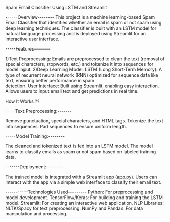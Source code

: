 Spam Email Classifier Using LSTM and Streamlit

------Overview--------
This project is a machine learning-based Spam Email Classifier that identifies whether an email is spam or not spam using deep learning techniques. The classifier is built with an LSTM model for natural language processing and is deployed using Streamlit for an interactive user interface.

-----Features--------

1)Text Preprocessing: Emails are preprocessed to clean the text (removal of special characters, stopwords, etc.) and tokenize it into sequences for model input.
2)Deep Learning Model:
      LSTM (Long Short-Term Memory): A type of recurrent neural network (RNN) optimized for sequence data like text, ensuring better performance in spam         
      detection.
      User Interface:
      Built using Streamlit, enabling easy interaction.
      Allows users to input email text and get predictions in real time.
      
How It Works ??

-----Text Preprocessing:-------

Remove punctuation, special characters, and HTML tags.
Tokenize the text into sequences.
Pad sequences to ensure uniform length.

-----Model Training:--------

The cleaned and tokenized text is fed into an LSTM model.
The model learns to classify emails as spam or not spam based on labeled training data.

-------Deployment:--------

The trained model is integrated with a Streamlit app (app.py).
Users can interact with the app via a simple web interface to classify their email text.

-----------Technologies Used---------
Python: For preprocessing and model development. 
TensorFlow/Keras: For building and training the LSTM model.
Streamlit: For creating an interactive web application.
NLP Libraries: NLTK/Spacy for text preprocessing.
NumPy and Pandas: For data manipulation and processing.

